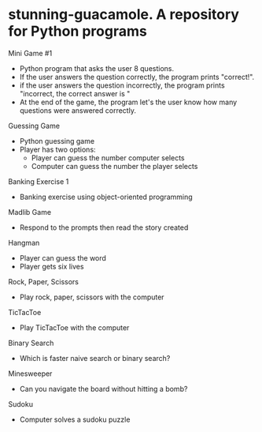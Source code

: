 # stunning-guacamole.  A repository for Python programs

Mini Game #1
- Python program that asks the user 8 questions.
- If the user answers the question correctly, the program prints "correct!".
- if the user answers the question incorrectly, the program prints "incorrect, the correct answer is <answer>"
- At the end of the game, the program let's the user know how many questions were answered correctly.

Guessing Game
- Python guessing game
- Player has two options:
    - Player can guess the number computer selects
    - Computer can guess the number the player selects
      
Banking Exercise 1
- Banking exercise using object-oriented programming

Madlib Game
- Respond to the prompts then read the story created

Hangman
- Player can guess the word
- Player gets six lives

Rock, Paper, Scissors
- Play rock, paper, scissors with the computer

TicTacToe
- Play TicTacToe with the computer

Binary Search
- Which is faster naive search or binary search?

Minesweeper
- Can you navigate the board without hitting a bomb?

Sudoku
- Computer solves a sudoku puzzle
